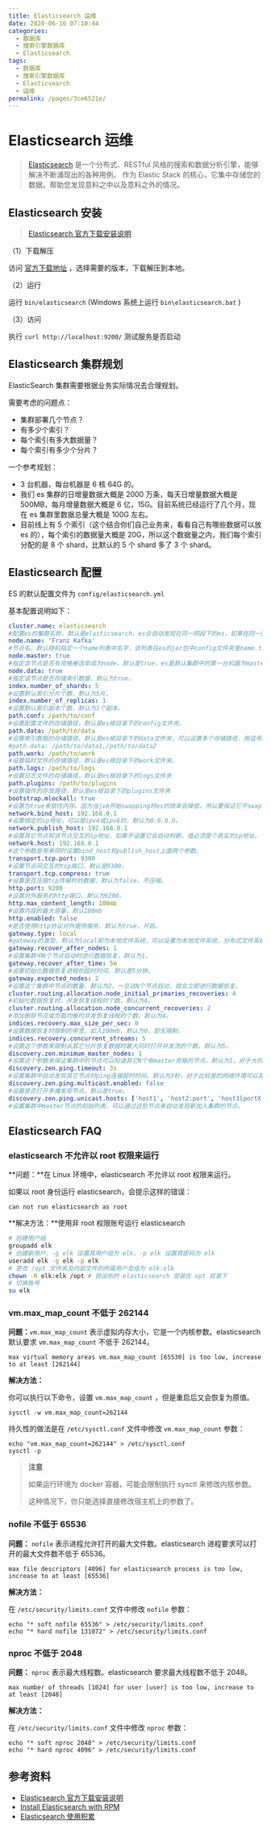 ```yaml
---
title: Elasticsearch 运维
date: 2020-06-16 07:10:44
categories:
  - 数据库
  - 搜索引擎数据库
  - Elasticsearch
tags:
  - 数据库
  - 搜索引擎数据库
  - Elasticsearch
  - 运维
permalink: /pages/3ce6521e/
---
```


# Elasticsearch 运维

> [Elasticsearch](https://github.com/elastic/elasticsearch) 是一个分布式、RESTful 风格的搜索和数据分析引擎，能够解决不断涌现出的各种用例。 作为 Elastic Stack 的核心，它集中存储您的数据，帮助您发现意料之中以及意料之外的情况。

## Elasticsearch 安装

> [Elasticsearch 官方下载安装说明](https://www.elastic.co/cn/downloads/elasticsearch)

（1）下载解压

访问 [官方下载地址](https://www.elastic.co/cn/downloads/elasticsearch) ，选择需要的版本，下载解压到本地。

（2）运行

运行 `bin/elasticsearch` (Windows 系统上运行 `bin\elasticsearch.bat` )

（3）访问

执行 `curl http://localhost:9200/` 测试服务是否启动

## Elasticsearch 集群规划

ElasticSearch 集群需要根据业务实际情况去合理规划。

需要考虑的问题点：

- 集群部署几个节点？
- 有多少个索引？
- 每个索引有多大数据量？
- 每个索引有多少个分片？

一个参考规划：

- 3 台机器，每台机器是 6 核 64G 的。
- 我们 es 集群的日增量数据大概是 2000 万条，每天日增量数据大概是 500MB，每月增量数据大概是 6 亿，15G。目前系统已经运行了几个月，现在 es 集群里数据总量大概是 100G 左右。
- 目前线上有 5 个索引（这个结合你们自己业务来，看看自己有哪些数据可以放 es 的），每个索引的数据量大概是 20G，所以这个数据量之内，我们每个索引分配的是 8 个 shard，比默认的 5 个 shard 多了 3 个 shard。

## Elasticsearch 配置

ES 的默认配置文件为 `config/elasticsearch.yml`

基本配置说明如下：

```yml
cluster.name: elasticsearch
#配置es的集群名称，默认是elasticsearch，es会自动发现在同一网段下的es，如果在同一网段下有多个集群，就可以用这个属性来区分不同的集群。
node.name: 'Franz Kafka'
#节点名，默认随机指定一个name列表中名字，该列表在es的jar包中config文件夹里name.txt文件中，其中有很多作者添加的有趣名字。
node.master: true
#指定该节点是否有资格被选举成为node，默认是true，es是默认集群中的第一台机器为master，如果这台机挂了就会重新选举master。
node.data: true
#指定该节点是否存储索引数据，默认为true。
index.number_of_shards: 5
#设置默认索引分片个数，默认为5片。
index.number_of_replicas: 1
#设置默认索引副本个数，默认为1个副本。
path.conf: /path/to/conf
#设置配置文件的存储路径，默认是es根目录下的config文件夹。
path.data: /path/to/data
#设置索引数据的存储路径，默认是es根目录下的data文件夹，可以设置多个存储路径，用逗号隔开，例：
#path.data: /path/to/data1,/path/to/data2
path.work: /path/to/work
#设置临时文件的存储路径，默认是es根目录下的work文件夹。
path.logs: /path/to/logs
#设置日志文件的存储路径，默认是es根目录下的logs文件夹
path.plugins: /path/to/plugins
#设置插件的存放路径，默认是es根目录下的plugins文件夹
bootstrap.mlockall: true
#设置为true来锁住内存。因为当jvm开始swapping时es的效率会降低，所以要保证它不swap，可以把#ES_MIN_MEM和ES_MAX_MEM两个环境变量设置成同一个值，并且保证机器有足够的内存分配给es。同时也要#允许elasticsearch的进程可以锁住内存，linux下可以通过`ulimit -l unlimited`命令。
network.bind_host: 192.168.0.1
#设置绑定的ip地址，可以是ipv4或ipv6的，默认为0.0.0.0。
network.publish_host: 192.168.0.1
#设置其它节点和该节点交互的ip地址，如果不设置它会自动判断，值必须是个真实的ip地址。
network.host: 192.168.0.1
#这个参数是用来同时设置bind_host和publish_host上面两个参数。
transport.tcp.port: 9300
#设置节点间交互的tcp端口，默认是9300。
transport.tcp.compress: true
#设置是否压缩tcp传输时的数据，默认为false，不压缩。
http.port: 9200
#设置对外服务的http端口，默认为9200。
http.max_content_length: 100mb
#设置内容的最大容量，默认100mb
http.enabled: false
#是否使用http协议对外提供服务，默认为true，开启。
gateway.type: local
#gateway的类型，默认为local即为本地文件系统，可以设置为本地文件系统，分布式文件系统，hadoop的#HDFS，和amazon的s3服务器，其它文件系统的设置方法下次再详细说。
gateway.recover_after_nodes: 1
#设置集群中N个节点启动时进行数据恢复，默认为1。
gateway.recover_after_time: 5m
#设置初始化数据恢复进程的超时时间，默认是5分钟。
gateway.expected_nodes: 2
#设置这个集群中节点的数量，默认为2，一旦这N个节点启动，就会立即进行数据恢复。
cluster.routing.allocation.node_initial_primaries_recoveries: 4
#初始化数据恢复时，并发恢复线程的个数，默认为4。
cluster.routing.allocation.node_concurrent_recoveries: 2
#添加删除节点或负载均衡时并发恢复线程的个数，默认为4。
indices.recovery.max_size_per_sec: 0
#设置数据恢复时限制的带宽，如入100mb，默认为0，即无限制。
indices.recovery.concurrent_streams: 5
#设置这个参数来限制从其它分片恢复数据时最大同时打开并发流的个数，默认为5。
discovery.zen.minimum_master_nodes: 1
#设置这个参数来保证集群中的节点可以知道其它N个有master资格的节点。默认为1，对于大的集群来说，可以设置大一点的值（2-4）
discovery.zen.ping.timeout: 3s
#设置集群中自动发现其它节点时ping连接超时时间，默认为3秒，对于比较差的网络环境可以高点的值来防止自动发现时出错。
discovery.zen.ping.multicast.enabled: false
#设置是否打开多播发现节点，默认是true。
discovery.zen.ping.unicast.hosts: ['host1', 'host2:port', 'host3[portX-portY]']
#设置集群中master节点的初始列表，可以通过这些节点来自动发现新加入集群的节点。
```

## Elasticsearch FAQ

### elasticsearch 不允许以 root 权限来运行

**问题：**在 Linux 环境中，elasticsearch 不允许以 root 权限来运行。

如果以 root 身份运行 elasticsearch，会提示这样的错误：

```
can not run elasticsearch as root
```

**解决方法：**使用非 root 权限账号运行 elasticsearch

```bash
# 创建用户组
groupadd elk
# 创建新用户，-g elk 设置其用户组为 elk，-p elk 设置其密码为 elk
useradd elk -g elk -p elk
# 更改 /opt 文件夹及内部文件的所属用户及组为 elk:elk
chown -R elk:elk /opt # 假设你的 elasticsearch 安装在 opt 目录下
# 切换账号
su elk
```

### vm.max_map_count 不低于 262144

**问题：**`vm.max_map_count` 表示虚拟内存大小，它是一个内核参数。elasticsearch 默认要求 `vm.max_map_count` 不低于 262144。

```
max virtual memory areas vm.max_map_count [65530] is too low, increase to at least [262144]
```

**解决方法：**

你可以执行以下命令，设置 `vm.max_map_count` ，但是重启后又会恢复为原值。

```
sysctl -w vm.max_map_count=262144
```

持久性的做法是在 `/etc/sysctl.conf` 文件中修改 `vm.max_map_count` 参数：

```
echo "vm.max_map_count=262144" > /etc/sysctl.conf
sysctl -p
```

> **注意**
>
> 如果运行环境为 docker 容器，可能会限制执行 sysctl 来修改内核参数。
>
> 这种情况下，你只能选择直接修改宿主机上的参数了。

### nofile 不低于 65536

**问题：** `nofile` 表示进程允许打开的最大文件数。elasticsearch 进程要求可以打开的最大文件数不低于 65536。

```
max file descriptors [4096] for elasticsearch process is too low, increase to at least [65536]
```

**解决方法：**

在 `/etc/security/limits.conf` 文件中修改 `nofile` 参数：

```
echo "* soft nofile 65536" > /etc/security/limits.conf
echo "* hard nofile 131072" > /etc/security/limits.conf
```

### nproc 不低于 2048

**问题：** `nproc` 表示最大线程数。elasticsearch 要求最大线程数不低于 2048。

```
max number of threads [1024] for user [user] is too low, increase to at least [2048]
```

**解决方法：**

在 `/etc/security/limits.conf` 文件中修改 `nproc` 参数：

```
echo "* soft nproc 2048" > /etc/security/limits.conf
echo "* hard nproc 4096" > /etc/security/limits.conf
```

## 参考资料

- [Elasticsearch 官方下载安装说明](https://www.elastic.co/cn/downloads/elasticsearch)
- [Install Elasticsearch with RPM](https://www.elastic.co/guide/en/elasticsearch/reference/current/rpm.html#rpm)
- [Elasticsearch 使用积累](http://siye1982.github.io/2015/09/17/es-optimize/)
